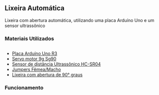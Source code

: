 ## Lixeira Automática
Lixeira com abertura automática, utilizando uma placa Arduíno Uno e um sensor ultrassônico

### Materiais Utilizados

##

* <a href="https://www.baudaeletronica.com.br/arduino-uno-r3.html">Placa Arduíno Uno R3</a>
* <a href="https://www.filipeflop.com/produto/micro-servo-9g-sg90-towerpro/">Servo motor 9g Sg90</a>
* <a href="https://www.baudaeletronica.com.br/modulo-de-sensor-ultrassonico-hc-sr04.html?gclid=CjwKCAiA1JGRBhBSEiwAxXblwX0O3SocTKdCfydnFC9PJ2Inpv5iVXFjcPxV04rUwx2SVP3DvgUmlxoCOs8QAvD_BwE">Sensor de distância Ultrassônico HC-SR04</a>
* <a href="https://www.baudaeletronica.com.br/jumper-premium-40p-x-20cm-macho-femea.html">Jumpers Fêmea/Macho</a>
* <a href="https://www.amazon.com.br/Retangular-CLTEC-Inoxid%C3%A1vel-Escrit%C3%B3rio-Antidigitais/dp/B08JQ77D4C ">Lixeira com abertura de 90° graus</a>

### Funcionamento

##

